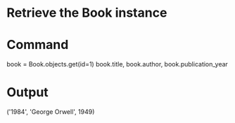 # Retrieve the Book instance
# Command
book = Book.objects.get(id=1)
book.title, book.author, book.publication_year

# Output
('1984', 'George Orwell', 1949)
